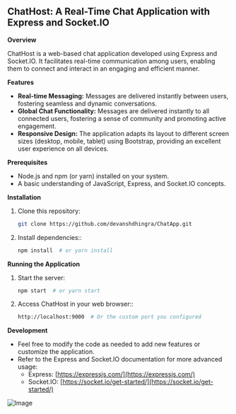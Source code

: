 ## ChatHost: A Real-Time Chat Application with Express and Socket.IO

**Overview**

ChatHost is a web-based chat application developed using Express and Socket.IO. It facilitates real-time communication among users, enabling them to connect and interact in an engaging and efficient manner.

**Features**

* **Real-time Messaging:** Messages are delivered instantly between users, fostering seamless and dynamic conversations.
* **Global Chat Functionality:** Messages are delivered instantly to all connected users, fostering a sense of community and promoting active engagement.
* **Responsive Design:** The application adapts its layout to different screen sizes (desktop, mobile, tablet) using Bootstrap, providing an excellent user experience on all devices.

**Prerequisites**

* Node.js and npm (or yarn) installed on your system.
* A basic understanding of JavaScript, Express, and Socket.IO concepts.

**Installation**

1. Clone this repository:
   ```bash
   git clone https://github.com/devanshdhingra/ChatApp.git
2. Install dependencies::
   ```bash
   npm install  # or yarn install
**Running the Application**

1. Start the server:
   ```bash
   npm start  # or yarn start
2. Access ChatHost in your web browser::
   ```bash
   http://localhost:9000  # Or the custom port you configured
**Development**
* Feel free to modify the code as needed to add new features or customize the application.
* Refer to the Express and Socket.IO documentation for more advanced usage:
    * Express: [https://expressjs.com/](https://expressjs.com/)
    * Socket.IO: [https://socket.io/get-started/](https://socket.io/get-started/)   

![Image](image.png)